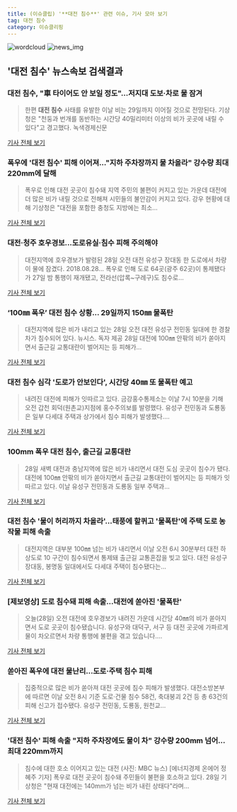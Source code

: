 ```yaml
---
title: (이슈클립) '**대전 침수**' 관련 이슈, 기사 모아 보기
tag: 대전 침수
category: 이슈클리핑
---
```

![wordcloud](https://s3.ap-northeast-2.amazonaws.com/lyrics101-wordcloud/2018-08-28-1535419638.png)
![news_img](https://user-images.githubusercontent.com/42597476/44507050-1206f400-a6e4-11e8-8d98-7ffbfebb353f.png)
## **'**대전 침수**'** 뉴스속보 검색결과
### **대전 침수**, "車 타이어도 안 보일 정도"…저지대 도보·차로 물 잠겨

>한편 **대전 침수** 사태를 유발한 이날 비는 29일까지 이어질 것으로 전망된다. 기상청은 "천둥과 번개를 동반하는 시간당 40밀리미터 이상의 비가 곳곳에 내릴 수 있다"고 경고했다. 녹색경제신문

<a href="http://www.greened.kr/news/articleView.html?idxno=73206" target="_blank">기사 전체 보기</a>

### 폭우에 '**대전 침수**' 피해 이어져…"지하 주차장까지 물 차올라" 강수량 최대 220mm에 달해

>폭우로 인해 대전 곳곳이 침수돼 지역 주민의 불편이 커지고 있는 가운데 대전에 더 많은 비가 내릴 것으로 전해져 시민들의 불안감이 커지고 있다. 강우 현황에 대해 기상청은 "대전을 포함한 충청도 지방에는 최소...

<a href="http://www.gwangnam.co.kr/read.php3?aid=1535418138302320159" target="_blank">기사 전체 보기</a>

### 대전·청주 호우경보…도로유실·침수 피해 주의해야

>대전지역에 호우경보가 발령된 28일 오전 대전 유성구 장대동 한 도로에서 차량이 물에 잠겼다. 2018.08.28... 폭우로 인해 도로 64곳(광주 62곳)이 통제됐다가 27일 밤 통행이 재개됐고, 전라선(압록~구례구)도 침수로...

<a href="http://news1.kr/articles/?3409999" target="_blank">기사 전체 보기</a>

### ‘100㎜ 폭우’ **대전 침수** 상황… 29일까지 150㎜ 물폭탄

>대전지역에 많은 비가 내리고 있는 28일 오전 대전 유성구 전민동 일대에 한 경찰차가 침수되어 있다. 뉴시스. 독자 제공 28일 대전에 100㎜ 안팎의 비가 쏟아지면서 출근길 교통대란이 벌어지는 등 피해가...

<a href="http://news.kmib.co.kr/article/view.asp?arcid=0012636300&code=61122015&cp=nv" target="_blank">기사 전체 보기</a>

### **대전 침수** 심각 '도로가 안보인다', 시간당 40㎜ 또 물폭탄 예고

>내려진 대전에 피해가 잇따르고 있다. 금강홍수통제소는 이날 7시 10분을 기해 오전 갑천 회덕(원촌교)지점에 홍수주의보를 발령했다. 유성구 전민동과 도룡동은 일부 다세대 주택과 상가에서 침수 피해가 발생했다....

<a href="http://www.sedaily.com/NewsView/1S3JAA3AYX" target="_blank">기사 전체 보기</a>

### 100mm 폭우 **대전 침수**, 출근길 교통대란

>28일 새벽 대전과 충남지역에 많은 비가 내리면서 대전 도심 곳곳이 침수가 됐다. 대전에 100㎜ 안팎의 비가 쏟아지면서 출근길 교통대란이 벌어지는 등 피해가 잇따르고 있다. 이날 유성구 전민동과 도룡동 일부 주택과...

<a href="http://sports.khan.co.kr/news/sk_index.html?art_id=201808281006013&sec_id=560101&pt=nv" target="_blank">기사 전체 보기</a>

### **대전 침수** '물이 허리까지 차올라'…태풍에 할퀴고 '물폭탄'에 주택 도로 농작물 피해 속출

>대전지역은 대부분 100㎜ 넘는 비가 내리면서 이날 오전 6시 30분부터 대전 하상도로 10 구간이 침수되면서 통제돼 출근길 교통혼잡을 빚고 있다. 대전 유성구 장대동, 봉명동 일대에서도 다세대 주택이 침수됐다는...

<a href="http://www.econonews.co.kr/news/articleView.html?idxno=34115" target="_blank">기사 전체 보기</a>

### [제보영상] 도로 침수돼 피해 속출…대전에 쏟아진 '물폭탄'

>오늘(28일) 오전 대전에 호우경보가 내려진 가운데 시간당 40㎜의 비가 쏟아지면서 도로 곳곳이 침수됐습니다. 유성구와 대덕구, 서구 등 대전 곳곳에 가파르게 물이 차오르면서 차량 통행에 불편을 겪고 있습니다....

<a href="https://news.sbs.co.kr/news/endPage.do?news_id=N1004908929&plink=ORI&cooper=NAVER" target="_blank">기사 전체 보기</a>

### 쏟아진 폭우에 대전 물난리…도로·주택 침수 피해

>집중적으로 많은 비가 쏟아져 대전 곳곳에 침수 피해가 발생했다. 대전소방본부에 따르면 이날 오전 8시 기준 도로·건물 침수 58건, 축대붕괴 2건 등 총 63건의 피해 신고가 접수됐다. 유성구 전민동, 도룡동, 원천교...

<a href="http://news.mt.co.kr/mtview.php?no=2018082809213137885" target="_blank">기사 전체 보기</a>

### '**대전 침수**' 피해 속출 "지하 주차장에도 물이 차" 강수량 200mm 넘어…최대 220mm까지

>침수에 대한 호소 이어지고 있는 대전 (사진: MBC 뉴스) [에너지경제 온에어 정혜주 기자] 폭우로 대전 곳곳이 침수돼 주민들이 불편을 호소하고 있다. 28일 기상청은 "현재 대전에는 140mm가 넘는 비가 내린 상태다"라며...

<a href="http://www.ekn.kr/news/article_lab.html?no=382761" target="_blank">기사 전체 보기</a>


